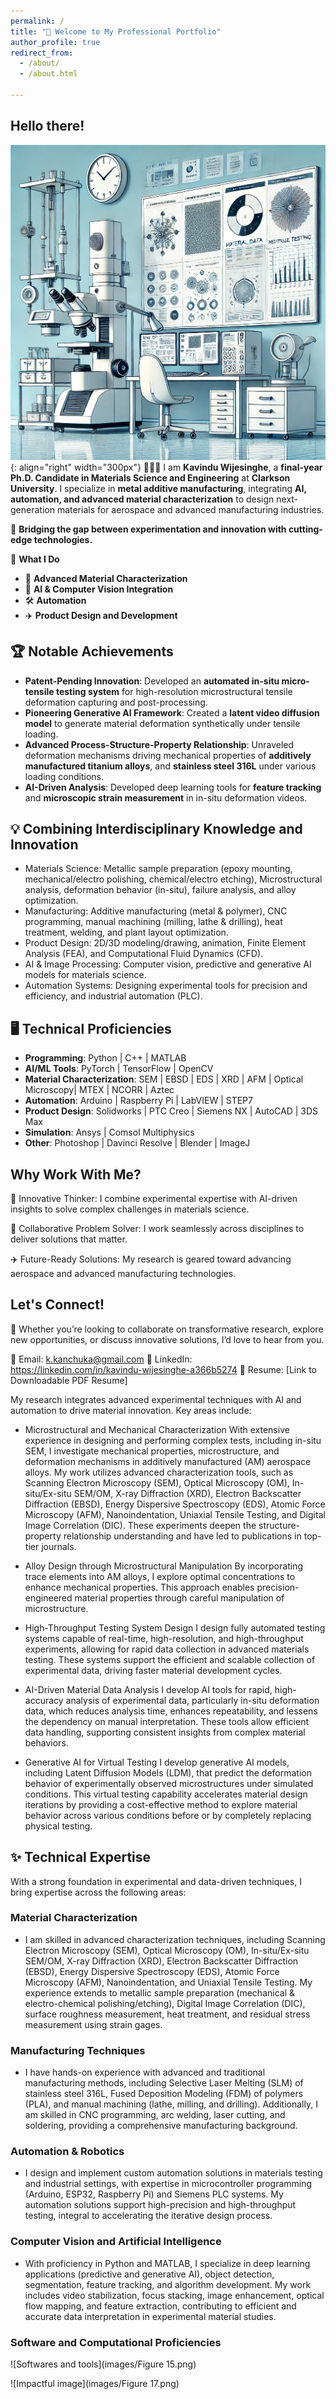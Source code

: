 ```yaml
---
permalink: /
title: "📢 Welcome to My Professional Portfolio"
author_profile: true
redirect_from: 
  - /about/
  - /about.html

---
```

## Hello there!

![D](images/DALLE2.png){: align="right" width="300px"}
👨🏻‍💻 I am <b>Kavindu Wijesinghe</b>, a <b>final-year Ph.D. Candidate in Materials Science and Engineering</b> at <b>Clarkson University</b>. I specialize in <b>metal additive manufacturing</b>, integrating <b>AI, automation, and advanced material characterization</b> to design next-generation materials for aerospace and advanced manufacturing industries.

🔎 <b>Bridging the gap between experimentation and innovation with cutting-edge technologies.</b>

📌 <b>What I Do</b>

 - 🔬 <b>Advanced Material Characterization</b>
 - 🤖 <b>AI & Computer Vision Integration</b>
 - 🛠️ <b>Automation</b>
 - ✈️ <b>Product Design and Development</b>

## 🏆 Notable Achievements

 - <b>Patent-Pending Innovation</b>: Developed an <b>automated in-situ micro-tensile testing system</b> for high-resolution microstructural tensile deformation capturing and post-processing.
 - <b>Pioneering Generative AI Framework</b>: Created a <b>latent video diffusion model</b> to generate material deformation synthetically under tensile loading.
 - <b>Advanced Process-Structure-Property Relationship</b>: Unraveled deformation mechanisms driving mechanical properties of <b>additively manufactured titanium alloys</b>, and <b>stainless steel 316L</b> under various loading conditions.
 - <b>AI-Driven Analysis</b>: Developed deep learning tools for <b>feature tracking</b> and <b>microscopic strain measurement</b> in in-situ deformation videos.

## 💡 Combining Interdisciplinary Knowledge and Innovation

 - Materials Science: Metallic sample preparation (epoxy mounting, mechanical/electro polishing, chemical/electro etching), Microstructural analysis, deformation behavior (in-situ), failure analysis, and alloy optimization.
 - Manufacturing: Additive manufacturing (metal & polymer), CNC programming, manual machining (milling, lathe & drilling), heat treatment, welding, and plant layout optimization.
 - Product Design: 2D/3D modeling/drawing, animation, Finite Element Analysis (FEA), and Computational Fluid Dynamics (CFD).
 - AI & Image Processing: Computer vision, predictive and generative AI models for materials science.
 - Automation Systems: Designing experimental tools for precision and efficiency, and industrial automation (PLC).

## 🖥️ Technical Proficiencies

 - <b>Programming</b>: Python | C++ | MATLAB
 - <b>AI/ML Tools</b>: PyTorch | TensorFlow | OpenCV
 - <b>Material Characterization</b>: SEM | EBSD | EDS | XRD | AFM | Optical Microscopy| MTEX | NCORR | Aztec
 - <b>Automation</b>: Arduino | Raspberry Pi | LabVIEW | STEP7
 - <b>Product Design</b>: Solidworks | PTC Creo | Siemens NX | AutoCAD | 3DS Max
 - <b>Simulation</b>: Ansys | Comsol Multiphysics
 - <b>Other</b>: Photoshop | Davinci Resolve | Blender | ImageJ

## Why Work With Me?

🚀 Innovative Thinker: I combine experimental expertise with AI-driven insights to solve complex challenges in materials science.

🤝 Collaborative Problem Solver: I work seamlessly across disciplines to deliver solutions that matter.

✈️ Future-Ready Solutions: My research is geared toward advancing aerospace and advanced manufacturing technologies.

## Let's Connect!

🚀 Whether you’re looking to collaborate on transformative research, explore new opportunities, or discuss innovative solutions, I’d love to hear from you.

📧 Email: k.kanchuka@gmail.com
🔗 LinkedIn: https://linkedin.com/in/kavindu-wijesinghe-a366b5274
📄 Resume: [Link to Downloadable PDF Resume]

My research integrates advanced experimental techniques with AI and automation to drive material innovation. Key areas include:

 - Microstructural and Mechanical Characterization
With extensive experience in designing and performing complex tests, including in-situ SEM, I investigate mechanical properties, microstructure, and deformation mechanisms in additively manufactured (AM) aerospace alloys. My work utilizes advanced characterization tools, such as Scanning Electron Microscopy (SEM), Optical Microscopy (OM), In-situ/Ex-situ SEM/OM, X-ray Diffraction (XRD), Electron Backscatter Diffraction (EBSD), Energy Dispersive Spectroscopy (EDS), Atomic Force Microscopy (AFM), Nanoindentation, Uniaxial Tensile Testing, and Digital Image Correlation (DIC). These experiments deepen the structure-property relationship understanding and have led to publications in top-tier journals.

 - Alloy Design through Microstructural Manipulation
By incorporating trace elements into AM alloys, I explore optimal concentrations to enhance mechanical properties. This approach enables precision-engineered material properties through careful manipulation of microstructure.

 - High-Throughput Testing System Design
I design fully automated testing systems capable of real-time, high-resolution, and high-throughput experiments, allowing for rapid data collection in advanced materials testing. These systems support the efficient and scalable collection of experimental data, driving faster material development cycles.

 - AI-Driven Material Data Analysis
I develop AI tools for rapid, high-accuracy analysis of experimental data, particularly in-situ deformation data, which reduces analysis time, enhances repeatability, and lessens the dependency on manual interpretation. These tools allow efficient data handling, supporting consistent insights from complex material behaviors.

 - Generative AI for Virtual Testing
I develop generative AI models, including Latent Diffusion Models (LDM), that predict the deformation behavior of experimentally observed microstructures under simulated conditions. This virtual testing capability accelerates material design iterations by providing a cost-effective method to explore material behavior across various conditions before or by completely replacing physical testing.

## ✨ Technical Expertise

With a strong foundation in experimental and data-driven techniques, I bring expertise across the following areas:

### Material Characterization
 - I am skilled in advanced characterization techniques, including Scanning Electron Microscopy (SEM), Optical Microscopy (OM), In-situ/Ex-situ SEM/OM, X-ray Diffraction (XRD), Electron Backscatter Diffraction (EBSD), Energy Dispersive Spectroscopy (EDS), Atomic Force Microscopy (AFM), Nanoindentation, and Uniaxial Tensile Testing. My experience extends to metallic sample preparation (mechanical & electro-chemical polishing/etching), Digital Image Correlation (DIC), surface roughness measurement, heat treatment, and residual stress measurement using strain gages.

### Manufacturing Techniques
 - I have hands-on experience with advanced and traditional manufacturing methods, including Selective Laser Melting (SLM) of stainless steel 316L, Fused Deposition Modeling (FDM) of polymers (PLA), and manual machining (lathe, milling, and drilling). Additionally, I am skilled in CNC programming, arc welding, laser cutting, and soldering, providing a comprehensive manufacturing background.

### Automation & Robotics
 - I design and implement custom automation solutions in materials testing and industrial settings, with expertise in microcontroller programming (Arduino, ESP32, Raspberry Pi) and Siemens PLC systems. My automation solutions support high-precision and high-throughput testing, integral to accelerating the iterative design process.

### Computer Vision and Artificial Intelligence
 - With proficiency in Python and MATLAB, I specialize in deep learning applications (predictive and generative AI), object detection, segmentation, feature tracking, and algorithm development. My work includes video stabilization, focus stacking, image enhancement, optical flow mapping, and feature extraction, contributing to efficient and accurate data interpretation in experimental material studies.

### Software and Computational Proficiencies
![Softwares and tools](images/Figure 15.png)


![Impactful image](images/Figure 17.png)
